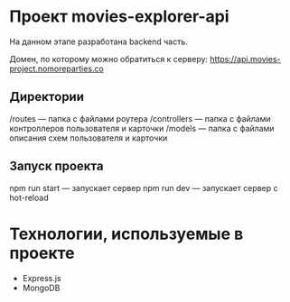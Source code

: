 # Проект movies-explorer-api

На данном этапе разработана backend часть.

Домен, по которому можно обратиться к серверу:
https://api.movies-project.nomoreparties.co

## Директории
/routes — папка с файлами роутера
/controllers — папка с файлами контроллеров пользователя и карточки
/models — папка с файлами описания схем пользователя и карточки

## Запуск проекта
npm run start — запускает сервер
npm run dev — запускает сервер с hot-reload

# Технологии, используемые в проекте

* Express.js
* MongoDB

